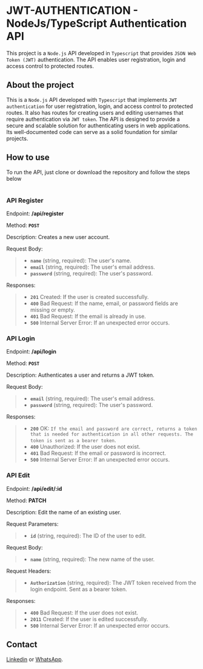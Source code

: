 # <strong>JWT-AUTHENTICATION - NodeJs/TypeScript Authentication API</strong>

This project is a `Node.js` API developed in `Typescript` that provides `JSON Web Token (JWT)` authentication. The API enables user registration, login and access control to protected routes.

## <strong>About the project</strong>

This is a `Node.js` API developed with `Typescript` that implements `JWT authentication` for user registration, login, and access control to protected routes. It also has routes for creating users and editing usernames that require authentication via `JWT token`. The API is designed to provide a secure and scalable solution for authenticating users in web applications. Its well-documented code can serve as a solid foundation for similar projects.

## <strong>How to use</strong>

 To run the API, just clone or download the repository and follow the steps below

#

### <strong>API Register</strong>

  Endpoint: <strong>/api/register</strong>

  Method: <strong>`POST`</strong>

  Description: Creates a new user account.

  Request Body:

  >- <strong>`name`</strong> (string, required): The user's name.
  >- <strong>`email`</strong> (string, required): The user's email address.
  >- <strong>`password`</strong> (string, required): The user's password.

Responses:

  >- <strong>`201`</strong> Created: If the user is created successfully.
  >- <strong>`400`</strong> Bad Request: If the name, email, or password fields are missing or empty.
  >- <strong>`401`</strong> Bad Request: If the email is already in use.
  >- <strong>`500`</strong> Internal Server Error: If an unexpected error occurs.

### <strong>API Login</strong>

  Endpoint: <strong>/api/login</strong>

Method: <strong>`POST`</strong>

Description: Authenticates a user and returns a JWT token.

Request Body:

  >- <strong>`email`</strong> (string, required): The user's email address.
  >- <strong>`password`</strong> (string, required): The user's password.

Responses:

>- <strong>`200`</strong> OK: `If the email and password are correct, returns a token that is needed for authentication in all other requests. The token is sent as a bearer token`.
>- <strong>`400`</strong> Unauthorized: If the user does not exist.
>- <strong>`401`</strong> Bad Request: If the email or password is incorrect.
>- <strong>`500`</strong> Internal Server Error: If an unexpected error occurs.

### <strong>API Edit</strong>

Endpoint: <strong>/api/edit/:id</strong>

Method: <strong>PATCH</strong>

Description: Edit the name of an existing user.

Request Parameters:

>- <strong>`id`</strong> (string, required): The ID of the user to edit.

Request Body:

>- <strong>`name`</strong> (string, required): The new name of the user.

Request Headers:

>- <strong>`Authorization`</strong> (string, required): The JWT token received from the login endpoint. Sent as a bearer token.

Responses:

>- <strong>`400`</strong> Bad Request: If the user does not exist.
>- <strong>`2011`</strong> Created: If the user is edited successfully.
>- <strong>`500`</strong> Internal Server Error: If an unexpected error occurs.

## Contact

[Linkedin](https://www.linkedin.com/in/rafael-nicolas-7119b91b7/) or [WhatsApp](https://wa.me/5511958621210).
